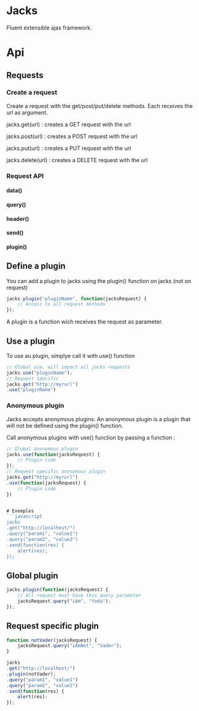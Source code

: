 # Jacks
Fluent extensible ajax framework.

# Api
## Requests
### Create a request
Create a request with the get/post/put/delete methods. Each receives the url as argument.

jacks.get(url) : creates a GET request with the url

jacks.post(url) : creates a POST request with the url

jacks.put(url) : creates a PUT request with the url

jacks.delete(url) : creates a DELETE request with the url

### Request API
#### data()
#### query()
#### header()
#### send()
#### plugin()


## Define a plugin
You can add a plugin to jacks using the plugin() function on jacks (not on request)
```javascript
jacks.plugin("pluginName", function(jacksRequest) {
	// Access to all request methods
});
```
A plugin is a function wich receives the request as parameter.

## Use a plugin
To use au plugin, simplye call it with use() function
```javascript
// Global use, will impact all jacks requests
jacks.use("pluginName");
// Request specific
jacks.get("http://myrurl")
.use("pluginName")
```

### Anonymous plugin
Jacks accepts anonymous plugins. An anonymous plugin is a plugin that will not be defined using the plugin() function.

Call anonymous plugins with use() function by passing a function :

```javascript
// Global anonymous plugin
jacks.use(function(jacksRequest) {
	// Plugin code
});
// Request specific anonymous plugin
jacks.get("http://myrurl")
.use(function(jacksRequest) {
	// Plugin code
})


# Exemples
```javascript
jacks
.get("http://localhost/")
.query("param1", "value1")
.query("param2", "value2")
.send(function(res) {
	alert(res);
});
```

## Global plugin
```javascript
jacks.plugin(function(jacksRequest) {
	// All request must have this query parameter
	jacksRequest.query("iAm", "Yoda");
});
```

## Request specific plugin
```javascript
function notVader(jacksRequest) {
	jacksRequest.query("iAmNot", "Vader");
}

jacks
.get("http://localhost/")
.plugin(notVader);
.query("param1", "value1")
.query("param2", "value2")
.send(function(res) {
	alert(res);
});
```
